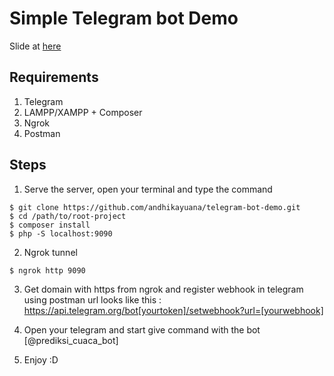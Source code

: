 # Simple Telegram bot Demo
Slide at [here](http://slides.com/andhikayuana/telegram-bot#/)

## Requirements

1. Telegram
2. LAMPP/XAMPP + Composer
3. Ngrok
4. Postman

## Steps

1. Serve the server, open your terminal and type the command

```
$ git clone https://github.com/andhikayuana/telegram-bot-demo.git
$ cd /path/to/root-project
$ composer install
$ php -S localhost:9090
```

2. Ngrok tunnel

```
$ ngrok http 9090
```

3. Get domain with https from ngrok and register webhook in telegram using postman
url looks like this :
https://api.telegram.org/bot[yourtoken]/setwebhook?url=[yourwebhook]

4. Open your telegram and start give command with the bot [@prediksi_cuaca_bot]

5. Enjoy :D
